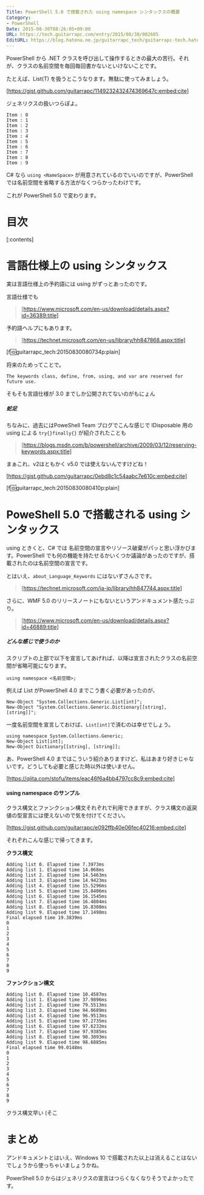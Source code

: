 ```yaml
---
Title: PowerShell 5.0 で搭載された using namespace シンタックスの概要
Category:
- PowerShell
Date: 2015-08-30T08:26:05+09:00
URL: https://tech.guitarrapc.com/entry/2015/08/30/082605
EditURL: https://blog.hatena.ne.jp/guitarrapc_tech/guitarrapc-tech.hatenablog.com/atom/entry/6653458415119492430
---
```


PowerShell から .NET クラスを呼び出して操作するときの最大の苦行。それが、クラスの名前空間を毎回毎回書かないといけないことです。

たとえば、List(T) を扱うとこうなります。無駄に使ってみましょう。

[https://gist.github.com/guitarrapc/1149232432474369647c:embed:cite]

ジェネリクスの扱いつらぽよ。


```
Item : 0
Item : 1
Item : 2
Item : 3
Item : 4
Item : 5
Item : 6
Item : 7
Item : 8
Item : 9
```

C# なら ```using <NameSpace>``` が用意されているのでいいのですが、PowerShell では名前空間を省略する方法がなくつらかったわけです。

これが PowerShell 5.0 で変わります。

# 目次

[:contents]


# 言語仕様上の using シンタックス

実は言語仕様上の予約語には using がずっとあったのです。

言語仕様でも
> [https://www.microsoft.com/en-us/download/details.aspx?id=36389:title]

予約語ヘルプにもあります。

> [https://technet.microsoft.com/en-us/library/hh847868.aspx:title]

[f:id:guitarrapc_tech:20150830080734p:plain]

将来のためってことで。

```
The keywords class, define, from, using, and var are reserved for future use.
```

そもそも言語仕様が 3.0 までしか公開されてないのがもにょん

##### 蛇足

ちなみに、過去にはPoweShell Team ブログでこんな感じで IDisposable 用の using による ```try{}finally{}``` が紹介されたことも

> [https://blogs.msdn.com/b/powershell/archive/2009/03/12/reserving-keywords.aspx:title]

まぁこれ、v2はともかく v5.0 では使えないんですけどね！

[https://gist.github.com/guitarrapc/0ebd8c1c54aabc7e610c:embed:cite]

[f:id:guitarrapc_tech:20150830080410p:plain]


# PoweShell 5.0 で搭載される using シンタックス

using ときくと、C# では 名前空間の宣言やリソース破棄がパッと思い浮かびます。PowerShell でも何の機能を持たせるかいくつか議論があったのですが、搭載されたのは名前空間の宣言です。

とはいえ、```about_Language_Keywords``` にはないずさんさです。

> [https://technet.microsoft.com/ja-jp/library/hh847744.aspx:title]

さらに、WMF 5.0 のリリースノートにもないというアンドキュメント感たっぷり。

> [https://www.microsoft.com/en-us/download/details.aspx?id=46889:title]


##### どんな感じで使うのか

スクリプトの上部で以下を宣言してあげれば、以降は宣言されたクラスの名前空間が省略可能になります。

```
using namespace <名前空間>;
```

例えば List<int> がPowerShell 4.0 までこう書く必要があったのが、

```
New-Object "System.Collections.Generic.List[int]";
New-Object "System.Collections.Generic.Dictionary[[string], [string]]";
```

一度名前空間を宣言しておけば、```List[int]```で済むのは幸せでしょう。

```
using namespace System.Collections.Generic;
New-Object List[int];
New-Object Dictionary[[string], [string]];

```

あ、PowerShell 4.0 まではこういう紹介ありますけど、私はあまり好きじゃないです。どうしても必要と感じた時以外は使いません。

[https://qiita.com/stofu/items/eac46f6a4bb4797cc8c9:embed:cite]


#### using namespace のサンプル

クラス構文とファンクション構文それぞれで利用できますが、クラス構文の返戻値の型宣言には使えないので気を付けてください。

[https://gist.github.com/guitarrapc/e092ffb40e06fec40216:embed:cite]


それぞれこんな感じで帰ってきます。

**クラス構文**

```
Adding list 0. Elapsed time 7.3973ms
Adding list 1. Elapsed time 14.068ms
Adding list 2. Elapsed time 14.5463ms
Adding list 3. Elapsed time 14.9423ms
Adding list 4. Elapsed time 15.5296ms
Adding list 5. Elapsed time 15.8406ms
Adding list 6. Elapsed time 16.1545ms
Adding list 7. Elapsed time 16.4804ms
Adding list 8. Elapsed time 16.8308ms
Adding list 9. Elapsed time 17.1498ms
Final elapsed time 19.3839ms
0
1
2
3
4
5
6
7
8
9
```

**ファンクション構文**

```
Adding list 0. Elapsed time 10.4587ms
Adding list 1. Elapsed time 37.9896ms
Adding list 2. Elapsed time 79.5513ms
Adding list 3. Elapsed time 94.0689ms
Adding list 4. Elapsed time 96.9513ms
Adding list 5. Elapsed time 97.2735ms
Adding list 6. Elapsed time 97.6232ms
Adding list 7. Elapsed time 97.9385ms
Adding list 8. Elapsed time 98.3093ms
Adding list 9. Elapsed time 98.6885ms
Final elapsed time 99.0148ms
0
1
2
3
4
5
6
7
8
9
```

クラス構文早い (そこ

# まとめ

アンドキュメントとはいえ、Windows 10 で搭載された以上は消えることはないでしょうから使っちゃいましょうかね。

PowerShell 5.0 からはジェネリクスの宣言はつらくなくなりそうでよかったです。
